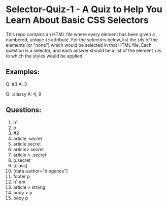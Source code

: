 # Selector-Quiz-1 - A Quiz to Help You Learn About Basic CSS Selectors

This repo contains an HTML file where every element has been given a numbered, unique ```id``` attribute. For the selectors below, list the ```id```s of the elements (or "none") which would be selected in that HTML file. Each question is a selector, and each answer should be a list of the element ```id```s to which the styles would be applied.

## Examples:
Q: #3
A: 3

Q: .classy
A: 4, 9


## Questions:
1. h1
2. p
3. #2
4. article .secret
5. article.secret
6. article>.secret
7. article > .secret
8. p.secret
9. [class]
10. [data-author="diogenes"]
11. footer p
12. h1 em
13. article > strong
14. body > p
15. body p